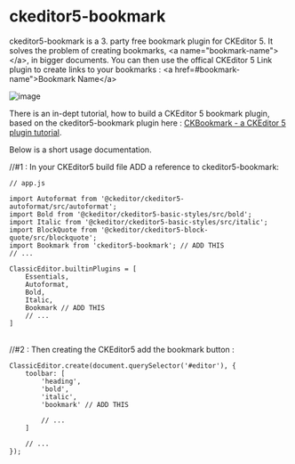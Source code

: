 # ckeditor5-bookmark

ckeditor5-bookmark is a 3. party free bookmark plugin for CKEditor 5. It solves the problem of creating bookmarks, &lt;a name="bookmark-name"&gt;&lt;/a&gt;, in bigger documents. You can then use the offical CKEditor 5 Link plugin to create links to your bookmarks : &lt;a href=#bookmark-name"&gt;Bookmark Name&lt;/a&gt;

![image](https://user-images.githubusercontent.com/15994829/64579144-fc767200-d3ab-11e9-9f7f-faf52196746d.png)

There is an in-dept tutorial, how to build a CKEditor 5 bookmark plugin, based on the ckeditor5-bookmark plugin here : [CKBookmark - a CKEditor 5 plugin tutorial](https://topiqs.online/Home/Index/1169).

Below is a short usage documentation. 

//#1 : In your CKEditor5 build file ADD a reference to ckeditor5-bookmark:

```javaqscript
// app.js

import Autoformat from '@ckeditor/ckeditor5-autoformat/src/autoformat';
import Bold from '@ckeditor/ckeditor5-basic-styles/src/bold';
import Italic from '@ckeditor/ckeditor5-basic-styles/src/italic';
import BlockQuote from '@ckeditor/ckeditor5-block-quote/src/blockquote';
import Bookmark from 'ckeditor5-bookmark'; // ADD THIS
// ...

ClassicEditor.builtinPlugins = [
    Essentials,
    Autoformat,
    Bold,
    Italic,
    Bookmark // ADD THIS
    // ...
]
```

<br />//#2 : Then creating the CKEditor5 add the bookmark button :

```javaqscript
ClassicEditor.create(document.querySelector('#editor'), {
    toolbar: [
        'heading',
        'bold',
        'italic',
        'bookmark' // ADD THIS
        
        // ...
    ]

    // ...
});
```
